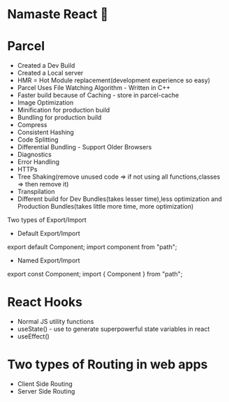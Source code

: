 # Namaste React 🚀
# Parcel

 - Created a Dev Build
 - Created a Local server
 - HMR = Hot Module replacement(development experience so easy)
 - Parcel Uses File Watching Algorithm - Written in C++
 - Faster build because of Caching - store in parcel-cache
 - Image Optimization
 - Minification for production build
 - Bundling for production build
 - Compress
 - Consistent Hashing
 - Code Splitting
 - Differential Bundling - Support Older Browsers
 - Diagnostics
 - Error Handling
 - HTTPs
 - Tree Shaking(remove unused code => if not using all functions,classes => then remove it)
 - Transpilation
 - Different build  for Dev Bundles(takes lesser time),less optimization and Production Bundles(takes little more time, more optimization)

 Two types of Export/Import

 - Default Export/Import

 export default Component;
 import component from "path";

 - Named Export/Import

 export const Component;
 import { Component } from "path";

 # React Hooks

 - Normal JS utility functions 
 - useState() - use to generate superpowerful state variables in react
 - useEffect()

 # Two types of Routing in web apps

 - Client Side Routing
 - Server Side Routing


 

